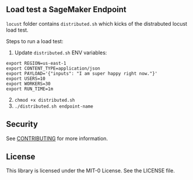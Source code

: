 ## Load test a SageMaker Endpoint

`locust` folder contains `distributed.sh` which kicks of the distrabuted locust load test. 

Steps to run a load test:
1. Update `distributed.sh` ENV variables: 
```
export REGION=us-east-1
export CONTENT_TYPE=application/json
export PAYLOAD='{"inputs": "I am super happy right now."}'
export USERS=10
export WORKERS=30
export RUN_TIME=1m
```

2. `chmod +x distributed.sh`
3. `./distributed.sh endpoint-name`


## Security

See [CONTRIBUTING](CONTRIBUTING.md#security-issue-notifications) for more information.

## License

This library is licensed under the MIT-0 License. See the LICENSE file.

